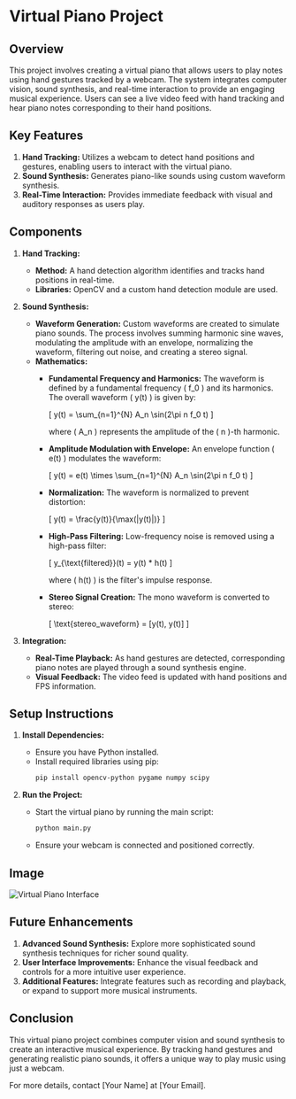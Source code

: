 

# Virtual Piano Project

## Overview

This project involves creating a virtual piano that allows users to play notes using hand gestures tracked by a webcam. The system integrates computer vision, sound synthesis, and real-time interaction to provide an engaging musical experience. Users can see a live video feed with hand tracking and hear piano notes corresponding to their hand positions.

## Key Features

1. **Hand Tracking:** Utilizes a webcam to detect hand positions and gestures, enabling users to interact with the virtual piano.
2. **Sound Synthesis:** Generates piano-like sounds using custom waveform synthesis.
3. **Real-Time Interaction:** Provides immediate feedback with visual and auditory responses as users play.

## Components

1. **Hand Tracking:** 
   - **Method:** A hand detection algorithm identifies and tracks hand positions in real-time.
   - **Libraries:** OpenCV and a custom hand detection module are used.

2. **Sound Synthesis:**
   - **Waveform Generation:** Custom waveforms are created to simulate piano sounds. The process involves summing harmonic sine waves, modulating the amplitude with an envelope, normalizing the waveform, filtering out noise, and creating a stereo signal.
   - **Mathematics:**
     - **Fundamental Frequency and Harmonics:** The waveform is defined by a fundamental frequency \( f_0 \) and its harmonics. The overall waveform \( y(t) \) is given by:

       \[
       y(t) = \sum_{n=1}^{N} A_n \sin(2\pi n f_0 t)
       \]

       where \( A_n \) represents the amplitude of the \( n \)-th harmonic.
     - **Amplitude Modulation with Envelope:** An envelope function \( e(t) \) modulates the waveform:

       \[
       y(t) = e(t) \times \sum_{n=1}^{N} A_n \sin(2\pi n f_0 t)
       \]

     - **Normalization:** The waveform is normalized to prevent distortion:

       \[
       y(t) = \frac{y(t)}{\max(|y(t)|)}
       \]

     - **High-Pass Filtering:** Low-frequency noise is removed using a high-pass filter:

       \[
       y_{\text{filtered}}(t) = y(t) * h(t)
       \]

       where \( h(t) \) is the filter's impulse response.
     - **Stereo Signal Creation:** The mono waveform is converted to stereo:

       \[
       \text{stereo\_waveform} = [y(t), y(t)]
       \]

3. **Integration:**
   - **Real-Time Playback:** As hand gestures are detected, corresponding piano notes are played through a sound synthesis engine.
   - **Visual Feedback:** The video feed is updated with hand positions and FPS information.

## Setup Instructions

1. **Install Dependencies:**
   - Ensure you have Python installed.
   - Install required libraries using pip:
     ```bash
     pip install opencv-python pygame numpy scipy
     ```

2. **Run the Project:**
   - Start the virtual piano by running the main script:
     ```bash
     python main.py
     ```
   - Ensure your webcam is connected and positioned correctly.

## Image

![Virtual Piano Interface](images/virtual_piano_interface.png)


## Future Enhancements

1. **Advanced Sound Synthesis:** Explore more sophisticated sound synthesis techniques for richer sound quality.
2. **User Interface Improvements:** Enhance the visual feedback and controls for a more intuitive user experience.
3. **Additional Features:** Integrate features such as recording and playback, or expand to support more musical instruments.

## Conclusion

This virtual piano project combines computer vision and sound synthesis to create an interactive musical experience. By tracking hand gestures and generating realistic piano sounds, it offers a unique way to play music using just a webcam.

For more details, contact [Your Name] at [Your Email].

